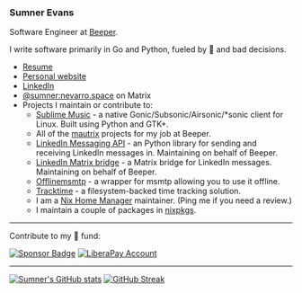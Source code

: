 ### Sumner Evans

Software Engineer at [Beeper](https://beeper.com).

I write software primarily in Go and Python, fueled by 🍣 and bad decisions.

* [Resume](https://sumnerevans.com/portfolio/resume.pdf)
* [Personal website](https://sumnerevans.com)
* [LinkedIn](https://www.linkedin.com/in/sumnerevans)
* [@sumner:nevarro.space](https://matrix.to/#/@sumner:nevarro.space) on Matrix
* Projects I maintain or contribute to:
  * [Sublime Music](https://github.com/sublime-music/sublime-music) - a native Gonic/Subsonic/Airsonic/\*sonic client for Linux. Built using Python and GTK+.
  * All of the [mautrix](https://github.com/mautrix) projects for my job at Beeper.
  * [LinkedIn Messaging API](https://github.com/beeper/linkedin-messaging-api) - an Python library for sending and receiving LinkedIn messages in. Maintaining on behalf of Beeper.
  * [LinkedIn Matrix bridge](https://github.com/beeper/linkedin) - a Matrix bridge for LinkedIn messages. Maintaining on behalf of Beeper.
  * [Offlinemsmtp](https://github.com/sumnerevans/offlinemsmtp) - a wrapper for msmtp allowing you to use it offline.
  * [Tracktime](https://github.com/sumnerevans/tracktime) - a filesystem-backed time tracking solution.
  * I am a [Nix Home Manager](https://github.com/nix-community/home-manager) maintainer. (Ping me if you need a review.)
  * I maintain a couple of packages in [nixpkgs](https://github.com/NixOS/nixpkgs).

---

Contribute to my 🍣 fund:

[![Sponsor Badge](https://img.shields.io/github/sponsors/sumnerevans?logo=github)](https://github.com/sponsors/sumnerevans)
[![LiberaPay Account](http://img.shields.io/liberapay/receives/sumner.svg?logo=liberapay)](https://liberapay.com/sumner/donate)

---

[![Sumner's GitHub stats](https://github-readme-stats.vercel.app/api?username=sumnerevans&theme=dark&count_private=true&show_icons=true)](https://github.com/anuraghazra/github-readme-stats)
[![GitHub Streak](https://streak-stats.demolab.com/?user=sumnerevans&theme=dark)](https://git.io/streak-stats)
